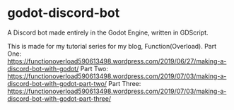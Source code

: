 # godot-discord-bot
 A Discord bot made entirely in the Godot Engine, written in GDScript.

This is made for my tutorial series for my blog, Function(Overload).
Part One: https://functionoverload590613498.wordpress.com/2019/06/27/making-a-discord-bot-with-godot/
Part Two: https://functionoverload590613498.wordpress.com/2019/07/03/making-a-discord-bot-with-godot-part-two/
Part Three: https://functionoverload590613498.wordpress.com/2019/07/03/making-a-discord-bot-with-godot-part-three/
